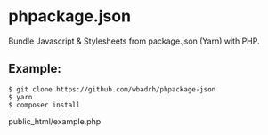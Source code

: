 # phpackage.json
Bundle Javascript &amp; Stylesheets from package.json (Yarn) with PHP.

## Example:

```
$ git clone https://github.com/wbadrh/phpackage-json
$ yarn
$ composer install
```

public_html/example.php
